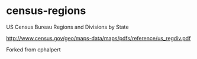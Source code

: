 census-regions
==============

US Census Bureau Regions and Divisions by State

http://www.census.gov/geo/maps-data/maps/pdfs/reference/us_regdiv.pdf

Forked from cphalpert
